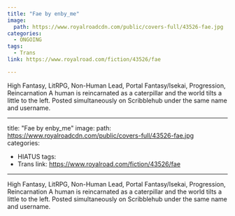 ```yaml
---
title: "Fae by enby_me"
image:
  path: https://www.royalroadcdn.com/public/covers-full/43526-fae.jpg
categories:
  - ONGOING
tags:
  - Trans
link: https://www.royalroad.com/fiction/43526/fae

---
```

High Fantasy, LitRPG, Non-Human Lead, Portal Fantasy/Isekai, Progression, Reincarnation
A human is reincarnated as a caterpillar and the world tilts a little to the left.
Posted simultaneously on Scribblehub under the same name and username.

---
title: "Fae by enby_me"
image:
  path: https://www.royalroadcdn.com/public/covers-full/43526-fae.jpg
categories:
  - HIATUS
tags:
  - Trans
link: https://www.royalroad.com/fiction/43526/fae

---
High Fantasy, LitRPG, Non-Human Lead, Portal Fantasy/Isekai, Progression, Reincarnation
A human is reincarnated as a caterpillar and the world tilts a little to the left.
Posted simultaneously on Scribblehub under the same name and username.

